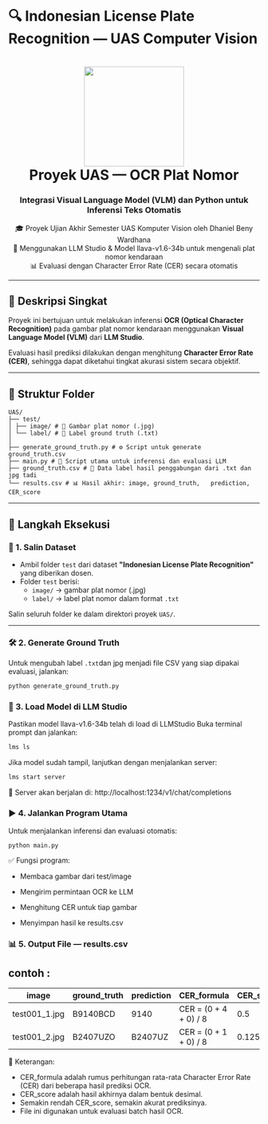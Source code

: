 # 🔍 Indonesian License Plate Recognition — UAS Computer Vision

<h1 align="center">
  <img src="assets/license_plate_ocr.png" width="200"/><br>
  Proyek UAS — OCR Plat Nomor 
</h1>

<h3 align="center">Integrasi Visual Language Model (VLM) dan Python untuk Inferensi Teks Otomatis</h3>

<p align="center">
  🎓 Proyek Ujian Akhir Semester UAS Komputer Vision oleh Dhaniel Beny Wardhana <br>
  🤖 Menggunakan LLM Studio & Model llava-v1.6-34b untuk mengenali plat nomor kendaraan <br>
  📊 Evaluasi dengan Character Error Rate (CER) secara otomatis
</p>

---

## 🧠 Deskripsi Singkat

Proyek ini bertujuan untuk melakukan inferensi **OCR (Optical Character Recognition)** pada gambar plat nomor kendaraan menggunakan **Visual Language Model (VLM)** dari **LLM Studio**.

Evaluasi hasil prediksi dilakukan dengan menghitung **Character Error Rate (CER)**, sehingga dapat diketahui tingkat akurasi sistem secara objektif.

---

## 📁 Struktur Folder
```
UAS/
├── test/
│ ├── image/ # 📸 Gambar plat nomor (.jpg)
│ └── label/ # 📝 Label ground truth (.txt)
│
├── generate_ground_truth.py # ⚙️ Script untuk generate ground_truth.csv 
├── main.py # 🚀 Script utama untuk inferensi dan evaluasi LLM
├── ground_truth.csv # 📄 Data label hasil penggabungan dari .txt dan jpg tadi
└── results.csv # 📊 Hasil akhir: image,	ground_truth,	prediction,	CER_score

```


---

## 🚀 Langkah Eksekusi

### 🧾 1. Salin Dataset
- Ambil folder `test` dari dataset **"Indonesian License Plate Recognition"** yang diberikan dosen.
- Folder `test` berisi:
  - `image/` → gambar plat nomor (.jpg)
  - `label/` → label plat nomor dalam format `.txt`

Salin seluruh folder ke dalam direktori proyek `UAS/`.

---

### 🛠️ 2. Generate Ground Truth
Untuk mengubah label `.txt`dan jpg menjadi file CSV yang siap dipakai evaluasi, jalankan:

```bash
python generate_ground_truth.py
```


### 🤖 3. Load Model di LLM Studio
Pastikan model llava-v1.6-34b telah di load di LLMStudio
Buka terminal prompt dan jalankan:

```bash
lms ls
```
Jika model sudah tampil, lanjutkan dengan menjalankan server:
```bash
lms start server
```
📡 Server akan berjalan di: http://localhost:1234/v1/chat/completions

### ▶️ 4. Jalankan Program Utama
Untuk menjalankan inferensi dan evaluasi otomatis:
```bash
python main.py
```

✅ Fungsi program:

- Membaca gambar dari test/image

- Mengirim permintaan OCR ke LLM

- Menghitung CER untuk tiap gambar

- Menyimpan hasil ke results.csv


### 📊 5. Output File — results.csv
## contoh :

| image           | ground_truth | prediction   | CER_formula           | CER_score |
|-----------------|---------------|-------------|--------------------   |-----------|
| test001_1.jpg	  | B9140BCD      | 9140        | CER = (0 + 4 + 0) / 8 |    0.5    |
| test001_2.jpg   | B2407UZO      | B2407UZ     | CER = (0 + 1 + 0) / 8	|   0.125   |

🔎 Keterangan:

- CER_formula adalah rumus perhitungan rata-rata Character Error Rate (CER) dari beberapa hasil prediksi OCR.
- CER_score adalah hasil akhirnya dalam bentuk desimal.
- Semakin rendah CER_score, semakin akurat prediksinya.
- File ini digunakan untuk evaluasi batch hasil OCR.





